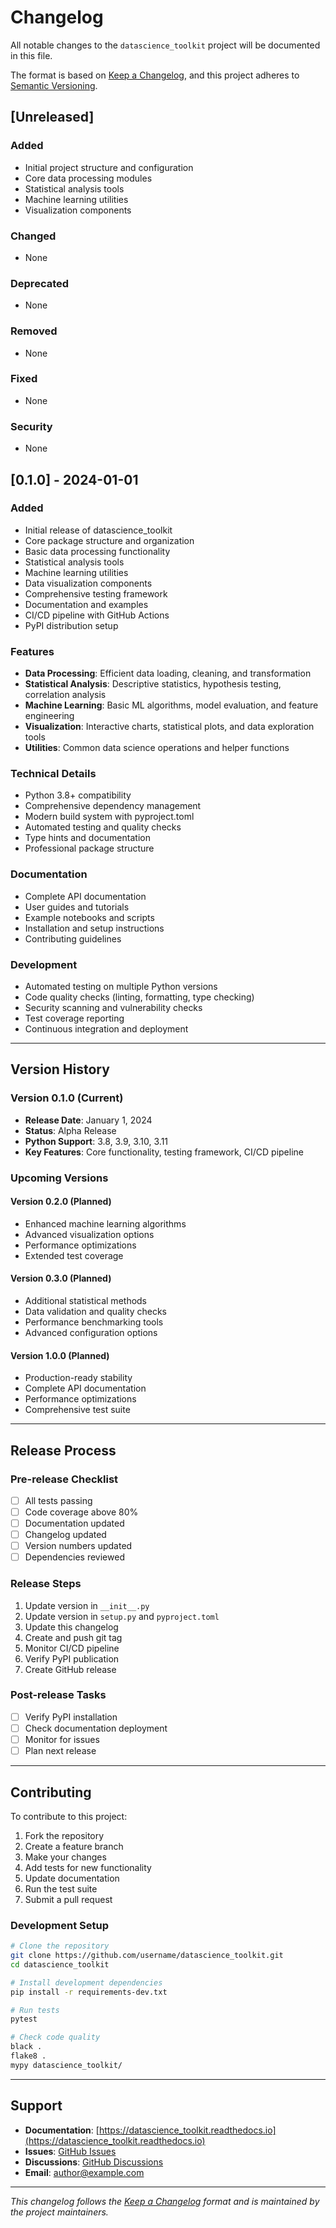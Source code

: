 # Changelog

All notable changes to the `datascience_toolkit` project will be documented in this file.

The format is based on [Keep a Changelog](https://keepachangelog.com/en/1.0.0/),
and this project adheres to [Semantic Versioning](https://semver.org/spec/v2.0.0.html).

## [Unreleased]

### Added
- Initial project structure and configuration
- Core data processing modules
- Statistical analysis tools
- Machine learning utilities
- Visualization components

### Changed
- None

### Deprecated
- None

### Removed
- None

### Fixed
- None

### Security
- None

## [0.1.0] - 2024-01-01

### Added
- Initial release of datascience_toolkit
- Core package structure and organization
- Basic data processing functionality
- Statistical analysis tools
- Machine learning utilities
- Data visualization components
- Comprehensive testing framework
- Documentation and examples
- CI/CD pipeline with GitHub Actions
- PyPI distribution setup

### Features
- **Data Processing**: Efficient data loading, cleaning, and transformation
- **Statistical Analysis**: Descriptive statistics, hypothesis testing, correlation analysis
- **Machine Learning**: Basic ML algorithms, model evaluation, and feature engineering
- **Visualization**: Interactive charts, statistical plots, and data exploration tools
- **Utilities**: Common data science operations and helper functions

### Technical Details
- Python 3.8+ compatibility
- Comprehensive dependency management
- Modern build system with pyproject.toml
- Automated testing and quality checks
- Type hints and documentation
- Professional package structure

### Documentation
- Complete API documentation
- User guides and tutorials
- Example notebooks and scripts
- Installation and setup instructions
- Contributing guidelines

### Development
- Automated testing on multiple Python versions
- Code quality checks (linting, formatting, type checking)
- Security scanning and vulnerability checks
- Test coverage reporting
- Continuous integration and deployment

---

## Version History

### Version 0.1.0 (Current)
- **Release Date**: January 1, 2024
- **Status**: Alpha Release
- **Python Support**: 3.8, 3.9, 3.10, 3.11
- **Key Features**: Core functionality, testing framework, CI/CD pipeline

### Upcoming Versions

#### Version 0.2.0 (Planned)
- Enhanced machine learning algorithms
- Advanced visualization options
- Performance optimizations
- Extended test coverage

#### Version 0.3.0 (Planned)
- Additional statistical methods
- Data validation and quality checks
- Performance benchmarking tools
- Advanced configuration options

#### Version 1.0.0 (Planned)
- Production-ready stability
- Complete API documentation
- Performance optimizations
- Comprehensive test suite

---

## Release Process

### Pre-release Checklist
- [ ] All tests passing
- [ ] Code coverage above 80%
- [ ] Documentation updated
- [ ] Changelog updated
- [ ] Version numbers updated
- [ ] Dependencies reviewed

### Release Steps
1. Update version in `__init__.py`
2. Update version in `setup.py` and `pyproject.toml`
3. Update this changelog
4. Create and push git tag
5. Monitor CI/CD pipeline
6. Verify PyPI publication
7. Create GitHub release

### Post-release Tasks
- [ ] Verify PyPI installation
- [ ] Check documentation deployment
- [ ] Monitor for issues
- [ ] Plan next release

---

## Contributing

To contribute to this project:

1. Fork the repository
2. Create a feature branch
3. Make your changes
4. Add tests for new functionality
5. Update documentation
6. Run the test suite
7. Submit a pull request

### Development Setup
```bash
# Clone the repository
git clone https://github.com/username/datascience_toolkit.git
cd datascience_toolkit

# Install development dependencies
pip install -r requirements-dev.txt

# Run tests
pytest

# Check code quality
black .
flake8 .
mypy datascience_toolkit/
```

---

## Support

- **Documentation**: [https://datascience_toolkit.readthedocs.io](https://datascience_toolkit.readthedocs.io)
- **Issues**: [GitHub Issues](https://github.com/username/datascience_toolkit/issues)
- **Discussions**: [GitHub Discussions](https://github.com/username/datascience_toolkit/discussions)
- **Email**: author@example.com

---

*This changelog follows the [Keep a Changelog](https://keepachangelog.com/) format and is maintained by the project maintainers.*
